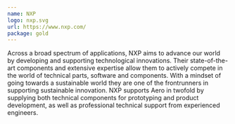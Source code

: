 ```yaml
---
name: NXP
logo: nxp.svg
url: https://www.nxp.com/
package: gold
---
```


Across a broad spectrum of applications, NXP aims to advance our world by
developing and supporting technological innovations. Their state-of-the-art
components and extensive expertise allow them to actively compete in the world
of technical parts, software and components. With a mindset of going towards a
sustainable world they are one of the frontrunners in supporting sustainable
innovation. NXP supports Aero in twofold by supplying both technical components
for prototyping and product development, as well as professional technical support
from experienced engineers.
